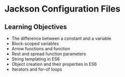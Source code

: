 # Jackson Configuration Files

## Learning Objectives

- The difference between a constant and a variable
- Block-scoped variables
- Arrow functions and function
- Rest and spread function parameters
- String templating in ES6
- Object creation and their properties in ES6
- Iterators and for-of loops
